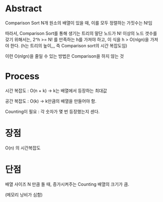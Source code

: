 # Abstract

Comparison Sort
N개 원소의 배열이 있을 때, 이를 모두 정렬하는 가짓수는 N!임

따라서, Comparison Sort를 통해 생기는 트리의 말단 노드가 N! 이상의 노드 갯수를 갖기 위해서는, 2^h >= N! 를 만족하는 h를 가져야 하고, 이 식을 h > O(nlgn)을 가져야 한다. (h는 트리의 높이,,, 즉 Comparison sort의 시간 복잡도임)

이런 O(nlgn)을 줄일 수 있는 방법은 Comparison을 하지 않는 것


# Process

시간 복잡도 : O(n + k) -> k는 배열에서 등장하는 최대값

공간 복잡도 : O(k) -> k만큼의 배열을 만들어야 함.

Counting이 필요 : 각 숫자가 몇 번 등장했는지 센다.

# 장점

O(n) 의 시간복잡도

# 단점 
배열 사이즈 N 만큼 돌 때, 증가시켜주는 Counting 배열의 크기가 큼.

(메모리 낭비가 심함)